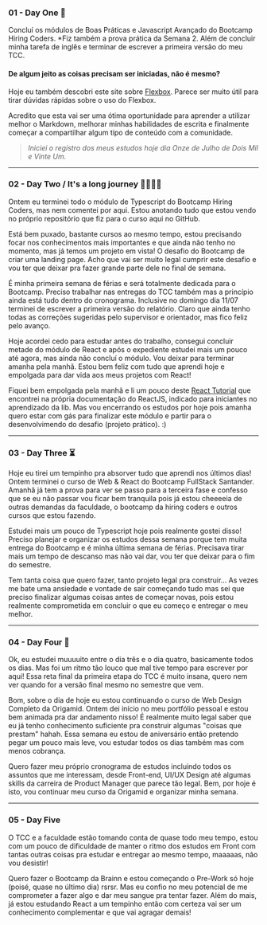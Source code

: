 ### 01 - Day One 🎈

Concluí os módulos de Boas Práticas e Javascript Avançado do Bootcamp Hiring Coders. *Fiz também a prova prática da Semana 2. 
Além de concluir minha tarefa de inglês e terminar de escrever a primeira versão do meu TCC.

#### De algum jeito as coisas precisam ser iniciadas, não é mesmo?

Hoje eu também descobri este site sobre [Flexbox](http://flexbox.help/). Parece ser muito útil para tirar dúvidas rápidas sobre o uso do Flexbox.

Acredito que esta vai ser uma ótima oportunidade para aprender a utilizar melhor o Markdown, melhorar minhas habilidades de escrita e finalmente começar a compartilhar algum tipo de conteúdo com a comunidade.

> *Iniciei o registro dos meus estudos hoje dia Onze de Julho de Dois Mil e Vinte Um.*

---

### 02 - Day Two / It's a long journey 🚀👩🏻‍🚀

Ontem eu terminei todo o módulo de Typescript do Bootcamp Hiring Coders, mas nem comentei por aqui. Estou anotando tudo que estou vendo no próprio repositório que fiz para o curso aqui no GitHub.

Está bem puxado, bastante cursos ao mesmo tempo, estou precisando focar nos conhecimentos mais importantes e que ainda não tenho no momento, mas já temos um projeto em vista! O desafio do Bootcamp de criar uma landing page. Acho que vai ser muito legal cumprir este desafio e vou ter que deixar pra fazer grande parte dele no final de semana.

É minha primeira semana de férias e será totalmente dedicada para o Bootcamp. Preciso trabalhar nas entregas do TCC também mas a princípio ainda está tudo dentro do cronograma. Inclusive no domingo dia 11/07 terminei de escrever a primeira versão do relatório. Claro que ainda tenho todas as correções sugeridas pelo supervisor e orientador, mas fico feliz pelo avanço.

Hoje acordei cedo para estudar antes do trabalho, consegui concluir metade do módulo de React e após o expediente estudei mais um pouco até agora, mas ainda não concluí o módulo. Vou deixar para terminar amanha pela manhã. Estou bem feliz com tudo que aprendi hoje e empolgada para dar vida aos meus projetos com React!

Fiquei bem empolgada pela manhã e li um pouco deste [React Tutorial](https://www.taniarascia.com/getting-started-with-react/) que encontrei na própria documentação do ReactJS, indicado para iniciantes no aprendizado da lib. Mas vou encerrando os estudos por hoje pois amanha quero estar com gás para finalizar este módulo e partir para o desenvolvimendo do desafio (projeto prático). :)

---

### 03 - Day Three ⏳

Hoje eu tirei um tempinho pra absorver tudo que aprendi nos últimos dias! Ontem terminei o curso de Web & React do Bootcamp FullStack Santander.
Amanhã já tem a prova para ver se passo para a terceira fase e confesso que se eu não passar vou ficar bem tranquila pois já estou cheeeeia de outras demandas da faculdade, o bootcamp da hiring coders e outros cursos que estou fazendo.

Estudei mais um pouco de Typescript hoje pois realmente gostei disso! Preciso planejar e organizar os estudos dessa semana porque tem muita entrega do Bootcamp e é minha última semana de férias. Precisava tirar mais um tempo de descanso mas não vai dar, vou ter que deixar para o fim do semestre.

Tem tanta coisa que quero fazer, tanto projeto legal pra construir... As vezes me bate uma ansiedade e vontade de sair começando tudo mas sei que preciso finalizar algumas coisas antes de começar novas, pois estou realmente comprometida em concluir o que eu começo e entregar o meu melhor.

---

### 04 - Day Four 🎢

Ok, eu estudei muuuuito entre o dia três e o dia quatro, basicamente todos os dias. Mas foi um ritmo tão louco que mal tive tempo para escrever por aqui! Essa reta final da primeira etapa do TCC é muito insana, quero nem ver quando for a versão final mesmo no semestre que vem.

Bom, sobre o dia de hoje eu estou continuando o curso de Web Design Completo da Origamid. Ontem dei início no meu portfólio pessoal e estou bem animada pra dar andamento nisso! É realmente muito legal saber que eu já tenho conhecimento suficiente pra construir algumas "coisas que prestam" hahah. Essa semana eu estou de aniversário então pretendo pegar um pouco mais leve, vou estudar todos os dias também mas com menos cobrança.

Quero fazer meu próprio cronograma de estudos incluindo todos os assuntos que me interessam, desde Front-end, UI/UX Design até algumas skills da carreira de Product Manager que parece tão legal. Bem, por hoje é isto, vou continuar meu curso da Origamid e organizar minha semana.

---

### 05 - Day Five

O TCC e a faculdade estão tomando conta de quase todo meu tempo, estou com um pouco de dificuldade de manter o ritmo dos estudos em Front com tantas outras coisas pra estudar e entregar ao mesmo tempo, maaaaas, não vou desistir! 

Quero fazer o Bootcamp da Brainn e estou começando o Pre-Work só hoje (poisé, quase no último dia) rsrsr. Mas eu confio no meu potencial de me comprometer a fazer algo e dar meu sangue pra tentar fazer. Além do mais, já estou estudando React a um tempinho então com certeza vai ser um conhecimento complementar e que vai agragar demais!
